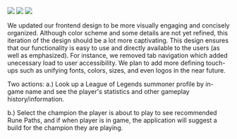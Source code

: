 ![](https://i.imgur.com/AXCFY3I.jpg)
![](https://i.imgur.com/LI5Eat8.jpg)
![](https://i.imgur.com/EsTKfSB.png)

We updated our frontend design to be more visually engaging and concisely organized. Although color scheme and some details are not yet refined, this iteration of the design should be a lot more captivating.
This design ensures that our functionality is easy to use and directly available to the users (as well as emphasized). For instance, we removed tab navigation which added unecessary load to user accessibility.
We plan to add more defining touch-ups such as unifying fonts, colors, sizes, and even logos in the near future.

Two actions:
a.) Look up a League of Legends summoner profile by in-game name and see the player's statistics and other gameplay history/information.

b.) Select the champion the player is about to play to see recommended Rune Paths, and if when player is in game, the application will suggest a build for the champion they are playing.

